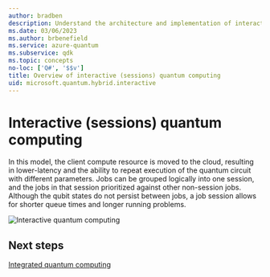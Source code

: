 ```yaml
---
author: bradben
description: Understand the architecture and implementation of interactive (sessions) quantum computing.
ms.date: 03/06/2023
ms.author: brbenefield
ms.service: azure-quantum
ms.subservice: qdk
ms.topic: concepts
no-loc: ['Q#', '$$v']
title: Overview of interactive (sessions) quantum computing
uid: microsoft.quantum.hybrid.interactive
---
```


# Interactive (sessions) quantum computing

In this model, the client compute resource is moved to the cloud, resulting in lower-latency and the ability to repeat execution of the quantum circuit with different parameters. Jobs can be grouped logically into one session, and the jobs in that session prioritized against other non-session jobs.  Although the qubit states do not persist between jobs, a job session allows for shorter queue times and longer running problems.

![Interactive quantum computing](~/media/hybrid/interactive.png)

## Next steps

[Integrated quantum computing](xref:microsoft.quantum.hybrid.integrated)